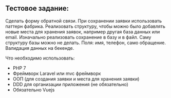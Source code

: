 ## Тестовое задание:
Сделать форму обратной связи. 
При сохранении заявки использовать паттерн фабрика. 
Реализовать структуру, чтобы можно было добавлять новые места для хранения заявок, например другая база данных или email. 
Изначально реализовать сохранение в базу и в файл. Саму структуру базы можно не делать.
Поля: имя, телефон, само обращение. Валидация данных на бекенде.

Что необходимо использовать: 
- PHP 7 
- Фреймворк Laravel или mvc фреймворк 
- ООП (для создания заявки и места для хранения заявки) 
- DDD для организации приложения (не обязательно) 
- Обязательно Vuejs
